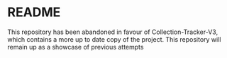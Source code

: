 # README

This repository has been abandoned in favour of Collection-Tracker-V3, which contains a more up to date copy of the project.
This repository will remain up as a showcase of previous attempts
